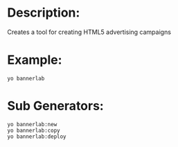 # Description:
  Creates a tool for creating HTML5 advertising campaigns

# Example:
    yo bannerlab

# Sub Generators:
    yo bannerlab:new
    yo bannerlab:copy
    yo bannerlab:deploy
